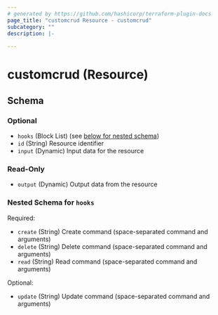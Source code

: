 ```yaml
---
# generated by https://github.com/hashicorp/terraform-plugin-docs
page_title: "customcrud Resource - customcrud"
subcategory: ""
description: |-
  
---
```


# customcrud (Resource)





<!-- schema generated by tfplugindocs -->
## Schema

### Optional

- `hooks` (Block List) (see [below for nested schema](#nestedblock--hooks))
- `id` (String) Resource identifier
- `input` (Dynamic) Input data for the resource

### Read-Only

- `output` (Dynamic) Output data from the resource

<a id="nestedblock--hooks"></a>
### Nested Schema for `hooks`

Required:

- `create` (String) Create command (space-separated command and arguments)
- `delete` (String) Delete command (space-separated command and arguments)
- `read` (String) Read command (space-separated command and arguments)

Optional:

- `update` (String) Update command (space-separated command and arguments)
